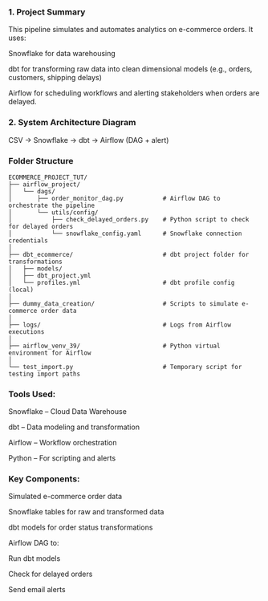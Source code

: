 ### 1. Project Summary
This pipeline simulates and automates analytics on e-commerce orders. It uses:

Snowflake for data warehousing

dbt for transforming raw data into clean dimensional models (e.g., orders, customers, shipping delays)

Airflow for scheduling workflows and alerting stakeholders when orders are delayed.

### 2. System Architecture Diagram
CSV → Snowflake → dbt → Airflow (DAG + alert)

### Folder Structure

```plaintext
ECOMMERCE_PROJECT_TUT/
├── airflow_project/
│   └── dags/
│       ├── order_monitor_dag.py           # Airflow DAG to orchestrate the pipeline
│       └── utils/config/
│           ├── check_delayed_orders.py    # Python script to check for delayed orders
│           └── snowflake_config.yaml      # Snowflake connection credentials
│
├── dbt_ecommerce/                         # dbt project folder for transformations
│   ├── models/
│   ├── dbt_project.yml
│   └── profiles.yml                       # dbt profile config (local)
│
├── dummy_data_creation/                   # Scripts to simulate e-commerce order data
│
├── logs/                                  # Logs from Airflow executions
│
├── airflow_venv_39/                       # Python virtual environment for Airflow
│
└── test_import.py                         # Temporary script for testing import paths
```
### Tools Used:
Snowflake – Cloud Data Warehouse

dbt – Data modeling and transformation

Airflow – Workflow orchestration

Python – For scripting and alerts

### Key Components:
Simulated e-commerce order data

Snowflake tables for raw and transformed data

dbt models for order status transformations

Airflow DAG to:

Run dbt models

Check for delayed orders

Send email alerts

